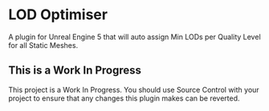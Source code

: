 # LOD Optimiser
A plugin for Unreal Engine 5 that will auto assign Min LODs per Quality Level for all Static Meshes.

## This is a Work In Progress
This project is a Work In Progress. You should use Source Control with your project to ensure that any changes this plugin makes can be reverted.
